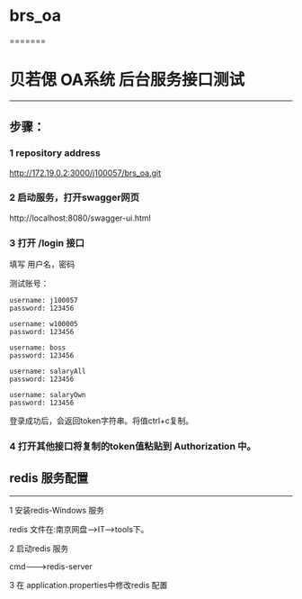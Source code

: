 
# brs_oa
=======

# 贝若偲 OA系统 后台服务接口测试

----

## 步骤：

### 1 repository address 
  http://172.19.0.2:3000/j100057/brs_oa.git

### 2 启动服务，打开swagger网页

 http://localhost:8080/swagger-ui.html


### 3 打开 /login 接口
填写 用户名，密码

测试账号：

```
username: j100057
password: 123456

username: w100005
password: 123456

username: boss
password: 123456

username: salaryAll
password: 123456

username: salaryOwn
password: 123456
```
登录成功后，会返回token字符串。将值ctrl+c复制。

### 4  打开其他接口将复制的token值粘贴到 Authorization 中。

## redis 服务配置

----
1 安装redis-Windows 服务

redis 文件在:南京网盘-->IT-->tools下。

2 启动redis 服务

cmd--->redis-server

3 在 application.properties中修改redis 配置



